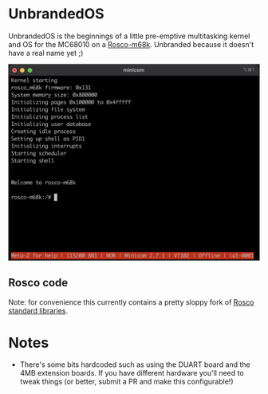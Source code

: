 # UnbrandedOS

UnbrandedOS is the beginnings of a little pre-emptive multitasking kernel and OS for the MC68010 on a [Rosco-m68k](https://rosco-m68k.com/).
Unbranded because it doesn't have a real name yet ;)

![Screenshot](https://raw.githubusercontent.com/transitorykris/UnbrandedOS/main/assets/screenshot.png)

## Rosco code

Note: for convenience this currently contains a pretty sloppy fork of [Rosco standard libraries](https://github.com/rosco-m68k/rosco_m68k/tree/develop/code/software/libs).

# Notes

* There's some bits hardcoded such as using the DUART board and the 4MB extension boards. If you have different hardware you'll need to tweak things (or better, submit a PR and make this configurable!)